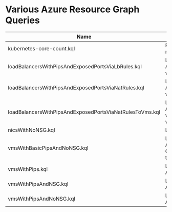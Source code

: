 # Various Azure Resource Graph Queries

| Name | Description |  
|----------|-------------|
| kubernetes-core-count.kql |  Resturns the core count from  microsoft.containerservice/managedclusters |
| loadBalancersWithPipsAndExposedPortsViaLbRules.kql | Lists load balancers with public Ip Addresses and exposed management ports via load balancing rules |
| loadBalancersWithPipsAndExposedPortsViaNatRules.kql | Lists load balancers with public Ip Addresses and exposed management ports via inbound NAT rules |
| loadBalancersWithPipsAndExposedPortsViaNatRulesToVms.kql | Lists load balancers with public Ip Addresses and exposed management ports via inbound NAT rules and the associated virtual machine |
| nicsWithNoNSG.kql | Lists NICs without Network Security Groups |
| vmsWithBasicPipsAndNoNSG.kql | List virtual machines with Basic Public IP Addresses and No Network Security Groups. Basic Public IP Addresses are open to inbound traffic by default | 
| vmsWithPips.kql | List virtual machines with Public IP Addresses | 
| vmsWithPipsAndNSG.kql | List virtual machines with Public IP Addresses and Network Security Groups |
| vmsWithPipsAndNoNSG.kql | List virtual machines with Public IP Addresses and No Network Security Groups |
